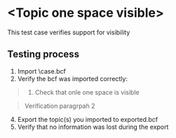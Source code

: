 # \<Topic one space visible\>

This test case verifies support for visibility

## Testing process

1. Import \case.bcf
2. Verify the bcf was imported correctly:

> 1. Check that onle one space is visible

> 
> Verification paragrpah 2 

4. Export the topic(s) you imported to exported.bcf
5. Verify that no information was lost during the export
